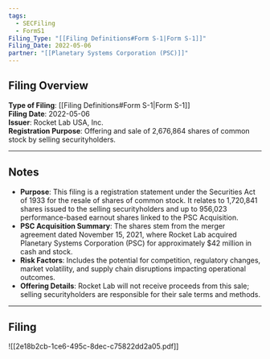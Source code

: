 ```yaml
---
tags:
  - SECFiling
  - FormS1
Filing_Type: "[[Filing Definitions#Form S-1|Form S-1]]"
Filing_Date: 2022-05-06
partner: "[[Planetary Systems Corporation (PSC)]]"
---
```


## Filing Overview

**Type of Filing**: [[Filing Definitions#Form S-1|Form S-1]]  
**Filing Date**: 2022-05-06  
**Issuer**: Rocket Lab USA, Inc.  
**Registration Purpose**: Offering and sale of 2,676,864 shares of common stock by selling securityholders.

---

## Notes

- **Purpose**: This filing is a registration statement under the Securities Act of 1933 for the resale of shares of common stock. It relates to 1,720,841 shares issued to the selling securityholders and up to 956,023 performance-based earnout shares linked to the PSC Acquisition.  
- **PSC Acquisition Summary**: The shares stem from the merger agreement dated November 15, 2021, where Rocket Lab acquired Planetary Systems Corporation (PSC) for approximately $42 million in cash and stock.  
- **Risk Factors**: Includes the potential for competition, regulatory changes, market volatility, and supply chain disruptions impacting operational outcomes.  
- **Offering Details**: Rocket Lab will not receive proceeds from this sale; selling securityholders are responsible for their sale terms and methods.

---

## Filing

![[2e18b2cb-1ce6-495c-8dec-c75822dd2a05.pdf]]
